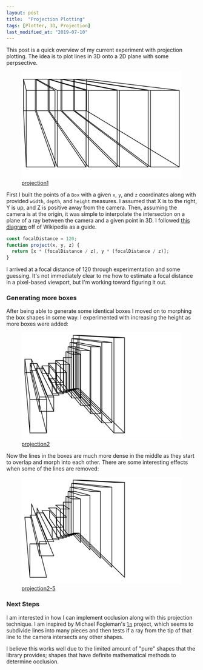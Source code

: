 ```yaml
---
layout: post
title:  "Projection Plotting"
tags: [Plotter, 3D, Projection]
last_modified_at: "2019-07-10"
---
```


This post is a quick overview of my current experiment with projection plotting. The idea is to plot
lines in 3D onto a 2D plane with some perpsective.

<figure>
  <img src="/assets/images/projection1.svg">
  <figcaption><a href="https://glitch.com/~projection1">projection1</a></figcaption>
</figure>

First I built the points of a `Box` with a given `x`, `y`, and `z` coordinates along with provided
`width`, `depth`, and `height` measures. I assumed that X is to the right, Y is up, and Z is
positive away from the camera. Then, assuming the camera is at the origin, it was simple to
interpolate the intersection on a plane of a ray between the camera and a given point in 3D. I
followed [this diagram](https://en.wikipedia.org/wiki/3D_projection#Diagram) off of Wikipedia as a
guide.

```js
const focalDistance = 120;
function project(x, y, z) {
  return [x * (focalDistance / z), y * (focalDistance / z)];
}
```

I arrived at a focal distance of 120 through experimentation and some guessing. It's not immediately
clear to me how to estimate a focal distance in a pixel-based viewport, but I'm working toward
figuring it out.

### Generating more boxes

After being able to generate some identical boxes I moved on to morphing the box shapes in some way.
I experimented with increasing the height as more boxes were added:

<figure>
  <img src="/assets/images/projection2.svg">
  <figcaption><a href="https://glitch.com/~projection2">projection2</a></figcaption>
</figure>

Now the lines in the boxes are much more dense in the middle as they start to overlap and morph into
each other. There are some interesting effects when some of the lines are removed:

<figure>
  <img src="/assets/images/projection3.svg">
  <figcaption><a href="https://glitch.com/~projection2-5">projection2-5</a></figcaption>
</figure>

### Next Steps

I am interested in how I can implement occlusion along with this projection technique. I am inspired
by Michael Fogleman's [`ln`](https://github.com/fogleman/ln) project, which seems to subdivide lines
into many pieces and then tests if a ray from the tip of that line to the camera intersects any
other shapes.

I believe this works well due to the limited amount of "pure" shapes that the library provides;
shapes that have definite mathematical methods to determine occlusion.
